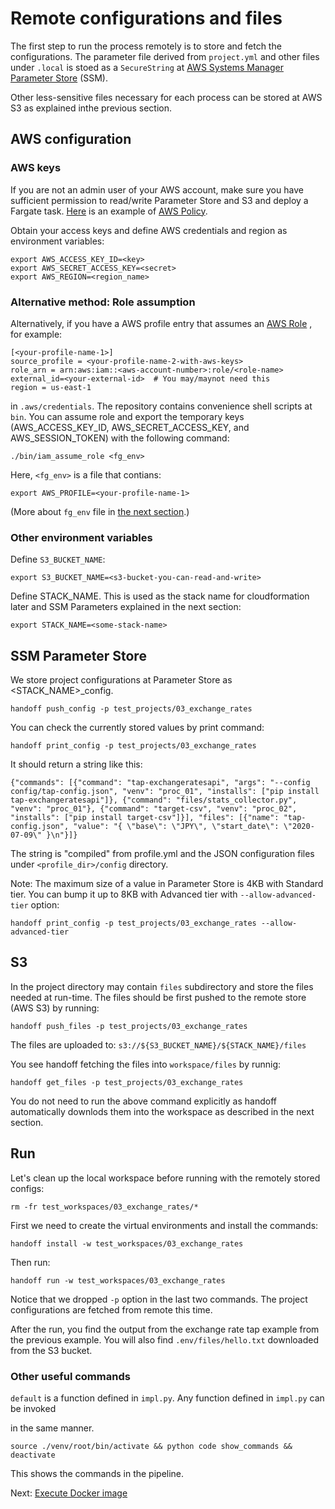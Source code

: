 # Remote configurations and files

The first step to run the process remotely is to store and fetch the
configurations. The parameter file derived from `project.yml` and other files
under `.local` is stoed as a `SecureString` at
[AWS Systems Manager Parameter Store](https://console.aws.amazon.com/systems-manager/parameters)
(SSM).

Other less-sensitive files necessary for each process can be stored at AWS S3
as explained inthe previous section.

## AWS configuration

### AWS keys

If you are not an admin user of your AWS account, make sure you have sufficient
permission to read/write Parameter Store and S3 and deploy a Fargate task.
[Here](https://github.com/anelendata/fgops/blob/master/policy/fargate_deploy.yml)
is an example of
[AWS Policy](https://docs.aws.amazon.com/IAM/latest/UserGuide/access_policies.html).

Obtain your access keys and define AWS credentials and region as environment variables:
```
export AWS_ACCESS_KEY_ID=<key>
export AWS_SECRET_ACCESS_KEY=<secret>
export AWS_REGION=<region_name>
```

### Alternative method: Role assumption

Alternatively, if you have a AWS profile entry that assumes an
[AWS Role](https://docs.aws.amazon.com/IAM/latest/UserGuide/id_roles.html)
, for example:
```
[<your-profile-name-1>]
source_profile = <your-profile-name-2-with-aws-keys>
role_arn = arn:aws:iam::<aws-account-number>:role/<role-name>
external_id=<your-external-id>  # You may/maynot need this
region = us-east-1
```
in `.aws/credentials`. The repository contains convenience shell scripts
at `bin`. You can assume role and export the temporary keys
(AWS_ACCESS_KEY_ID, AWS_SECRET_ACCESS_KEY, and AWS_SESSION_TOKEN)
with the following command:
```
./bin/iam_assume_role <fg_env>
```

Here, `<fg_env>` is a file that contians:
```
export AWS_PROFILE=<your-profile-name-1>
```
(More about `fg_env` file in [the next section](./docker.md).)

### Other environment variables

Define `S3_BUCKET_NAME`:

```
export S3_BUCKET_NAME=<s3-bucket-you-can-read-and-write>
```

Define STACK_NAME. This is used as the stack name for cloudformation
later and SSM Parameters explained in the next section:

```
export STACK_NAME=<some-stack-name>
```

## SSM Parameter Store

We store project configurations at Parameter Store as  <STACK_NAME>_config.

```
handoff push_config -p test_projects/03_exchange_rates
```

You can check the currently stored values by print command:

```
handoff print_config -p test_projects/03_exchange_rates
```

It should return a string like this:
```
{"commands": [{"command": "tap-exchangeratesapi", "args": "--config config/tap-config.json", "venv": "proc_01", "installs": ["pip install tap-exchangeratesapi"]}, {"command": "files/stats_collector.py", "venv": "proc_01"}, {"command": "target-csv", "venv": "proc_02", "installs": ["pip install target-csv"]}], "files": [{"name": "tap-config.json", "value": "{ \"base\": \"JPY\", \"start_date\": \"2020-07-09\" }\n"}]}
```

The string is "compiled" from profile.yml and the JSON configuration files under
`<profile_dir>/config` directory.

Note: The maximum size of a value in Parameter Store is 4KB with Standard
tier. You can bump it up to 8KB with Advanced tier with `--allow-advanced-tier` option:

```
handoff print_config -p test_projects/03_exchange_rates --allow-advanced-tier
```

## S3

In the project directory may contain `files` subdirectory and store the
files needed at run-time. The files should be first pushed to the remote
store (AWS S3) by running:

```
handoff push_files -p test_projects/03_exchange_rates
```

The files are uploaded to:
`s3://${S3_BUCKET_NAME}/${STACK_NAME}/files`

You see handoff fetching the files into `workspace/files` by runnig:
```
handoff get_files -p test_projects/03_exchange_rates
```

You do not need to run the above command explicitly as handoff automatically
downlods them into the workspace as described in the next section.

## Run

Let's clean up the local workspace before running with the remotely stored
configs:
```
rm -fr test_workspaces/03_exchange_rates/*
```

First we need to create the virtual environments and install the commands:
```
handoff install -w test_workspaces/03_exchange_rates
```

Then run:
```
handoff run -w test_workspaces/03_exchange_rates
```

Notice that we dropped `-p` option in the last two commands. The project
configurations are fetched from remote this time.

After the run, you find the output from the exchange rate tap example from
the previous example. You will also find `.env/files/hello.txt` downloaded
from the S3 bucket.

### Other useful commands

`default` is a function defined in `impl.py`. Any function defined in `impl.py` can be invoked

in the same manner.

```
source ./venv/root/bin/activate && python code show_commands && deactivate
```

This shows the commands in the pipeline.

Next: [Execute Docker image](docker)
